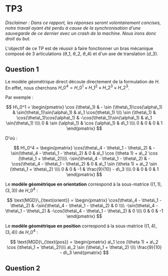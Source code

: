 ﻿
# TP3

*Disclaimer : Dans ce rapport, les réponses seront volontairement concises, notre travail ayant été perdu à cause de la synchronisation d'une sauvegarde de ce dernier avec un crash de la machine. Nous irons donc droit au but.*

L'objectif de ce TP est de réussir à faire fonctionner un bras mécanique composé
de 3 articulations ($\theta\_1$, $\theta\_2$, $\theta\_4$) et d'un axe de
translation ($d\_3$).

## Question 1

Le modèle géométrique direct découle directement de la formulation de $H$.
En effet, nous cherchons $H\_0^4 = H\_0^1 \times H\_1^2 \times H\_2^3 \times H\_2^3$.

Par exemple :

$$
H\_0^1 = 
\begin{pmatrix}
\cos (\theta\_1) & - \sin (\theta\_1)\cos(\alpha\_1) & \sin(\theta\_1)\sin(\alpha\_1) & a\_1 \cos(\theta\_1) \\\\
\sin (\theta\_1) & \cos(\theta\_1)\cos(\alpha\_1) & -\cos(\theta\_1)\sin(\alpha\_1) & a\_1 \sin(\theta\_1) \\\\
0 & \sin (\alpha\_1) & \cos (\alpha\_1) & d\_1 \\\\
0 & 0 & 0 & 1
\end{pmatrix}
$$

D'où :

$$
H\_0^4 =
\begin{pmatrix}
\cos(\theta\_4 - \theta\_1 - \theta\_2) & -\sin(\theta\_4 - \theta\_1 - \theta\_2) & 0 & a\_1 \cos (\theta 1) + a\_2 \cos (\theta\_1 + \theta\_2)\\\\
-\sin(\theta\_4 - \theta\_1 - \theta\_2) & -\cos(\theta\_4 - \theta\_1 - \theta\_2) & 0 & a\_1 \sin (\theta 1) + a\_2 \sin (\theta\_1 + \theta\_2) \\\\
0 & 0 & -1 & \frac{9}{10} - d\_3 \\\\
0 & 0 & 0 & 1
\end{pmatrix}
$$

Le **modèle géométrique en orientation** correspond à la sous-matrice $((1, 1), (3, 3))$ de $H\_0^4$ :

$$
\text{MGD}\_{\text{orient}} =
\begin{pmatrix}
\cos(\theta\_4 - \theta\_1 - \theta\_2) & -\sin(\theta\_4 - \theta\_1 - \theta\_2) & 0 \\\\
-\sin(\theta\_4 - \theta\_1 - \theta\_2) & -\cos(\theta\_4 - \theta\_1 - \theta\_2) & 0 \\\\
0 & 0 & -1
\end{pmatrix}
$$

Le **modèle géométrique en position** correspond à la sous-matrice $((1, 4), (3, 4))$ de $H\_0^4$ :

$$
\text{MGD}\_{\text{pos}} =
\begin{pmatrix}
a\_1 \cos (\theta 1) + a\_2 \cos (\theta\_1 + \theta\_2)\\\\
a\_2 \sin (\theta\_1 + \theta\_2) \\\\
\frac{9}{10} - d\_3
\end{pmatrix}
$$

## Question 2

